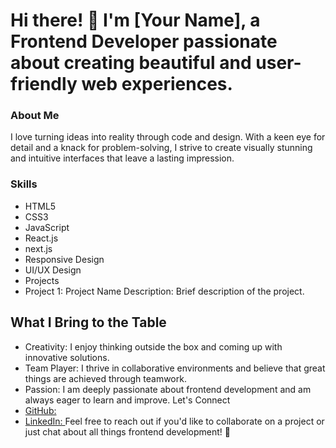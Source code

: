 # Hi there! 👋 I'm [Your Name], a Frontend Developer passionate about creating beautiful and user-friendly web experiences.

### About Me
I love turning ideas into reality through code and design. With a keen eye for detail and a knack for problem-solving, I strive to create visually stunning and intuitive interfaces that leave a lasting impression.

### Skills
- HTML5
- CSS3
- JavaScript
- React.js
- next.js
- Responsive Design
- UI/UX Design
- Projects
- Project 1: Project Name Description: Brief description of the project.


## What I Bring to the Table
- Creativity: I enjoy thinking outside the box and coming up with innovative solutions.
- Team Player: I thrive in collaborative environments and believe that great things are achieved through teamwork.
- Passion: I am deeply passionate about frontend development and am always eager to learn and improve.
Let's Connect
- [GitHub: ](https://github.com/Mohammad-ghiasi)
- [LinkedIn: ](https://www.linkedin.com/in/mohammad-ghiasi-2383432bb/)
Feel free to reach out if you'd like to collaborate on a project or just chat about all things frontend development! 🚀

